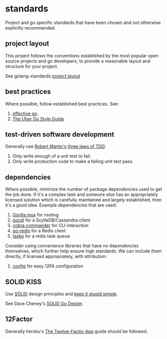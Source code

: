 # standards #

Project and go specific standards that have been chosen and not otherwise
explicitly recommended.

## project layout ##

This project follows the conventions established by the most popular open source
projects and go developers, to provide a reasonable layout and structure for
your project.

See golang-standards [project layout](https://github.com/golang-standards/project-layout)

## best practices ##

Where possible, follow established best practices.  See:

  1. [effective go](https://golang.org/doc/effective_go.html).
  2. [The Uber Go Style Guide](https://github.com/uber-go/guide)

## test-driven software development ##

Generally use [Robert Martin's](https://en.wikipedia.org/wiki/Robert_C._Martin) [three laws of TDD](https://www.youtube.com/watch?v=qkblc5WRn-U):

  1. Only write enough of a unit test to fail.
  2. Only write production code to make a failing unit test pass.

## dependencies ##

Where possible, minimize the number of package dependencies used to get the job
done.  If it's a complex task and someone else has an appropriately licensed
solution which is carefully maintained and largely established, then it's
a good idea.  Example dependencies that are used:

  1. [Gorilla mux](https://github.com/gorilla/mux) for routing
  2. [gocql](https://github.com/gocql/gocql) for a ScyllaDB/Cassandra client
  3. [cobra commander](https://github.com/spf13/cobra) for CLI interaction
  4. [go-redis](https://github.com/go-redis/redis) for a Redis client
  5. [taskq](https://github.com/vmihailenco/taskq/) for a redis task queue

Consider using convenience libraries that have no dependencies themselves, which
further help ensure high standards.  We can include them directly, if licensed
appropriately, with attribution:

  1. [config](https://github.com/JeremyLoy/config) for easy 12FA configuration

## SOLID KISS ##

Use [SOLID](https://en.wikipedia.org/wiki/SOLID) design principles and [keep it stupid simple](https://en.wikipedia.org/wiki/KISS_principle).

See Dave Cheney's [SOLID Go Design](https://dave.cheney.net/2016/08/20/solid-go-design)

## 12Factor ##

Generally heroku's [The Twelve-Factor App](https://12factor.net/) guide should
be followed.
